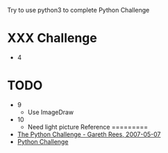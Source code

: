 Try to use python3 to complete Python Challenge


XXX Challenge
=============
- 4

TODO
====
- 9
  - Use ImageDraw
- 10
  - Need light picture
Reference
=========
- [The Python Challenge - Gareth Rees, 2007-05-07](http://garethrees.org/2007/05/07/python-challenge/)
- [Python Challenge](http://www.pythonchallenge.com)
